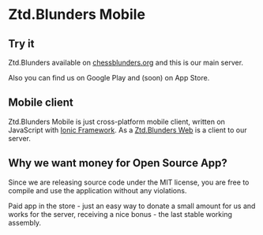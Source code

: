 # Ztd.Blunders Mobile

## Try it
Ztd.Blunders available on [chessblunders.org](https://chessblunders.org) and this is our main server.

Also you can find us on Google Play and (soon) on App Store.

## Mobile client
Ztd.Blunders Mobile is just cross-platform mobile client, written on JavaScript with [Ionic Framework](http://ionicframework.com). As a [Ztd.Blunders Web](https://bitbucket.org/ziltoidteam/ztd.blunders-web) is a client to our server.

## Why we want money for Open Source App?
Since we are releasing source code under the MIT license, you are free to compile and use the application without any violations.

Paid app in the store - just an easy way to donate a small amount for us and works for the server, receiving a nice bonus - the last stable working assembly.